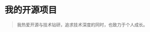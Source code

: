 # 我的开源项目

> 我热爱开源与技术钻研，追求技术深度的同时，也致力于个人成长。


<OpenSource />

<!-- 
### 热区图片插件

```bash
npm i img-hotspot
```
[去看示例](https://codesandbox.io/p/sandbox/image-hotspot-tu-pian-re-qu-lkczjc) [去看文档](https://www.npmjs.com/package/img-hotspot)

**是否有重构计划：**❌


### 常用工具库

```bash
npm i rutilsjs
```
[去看文档](https://shufei021.github.io/rutils/)

**是否有重构计划：** ✅ 

### 日期工具库

```bash
npm i rdatejs
```
[去看文档](https://shufei021.github.io/rdate/)

**是否有重构计划：** ❌  建议项目使用dayjs替换



### 移动端无限弹出层插件

> 这是基于Vue2.0的物理返回组件。在移动终端上编写H5页面时，您通常只想在当前页面上打开一个弹出层。如果不想操作，请单击左上角的物理返回按钮返回当前页面。始终在当前页面上，这样做的好处是保持数据状态不变

```bash
npm i vue-popup-layer
```
[去看文档](https://www.npmjs.com/package/vue-popup-layer) [去看示例](https://codesandbox.io/p/sandbox/blissful-microservice-0q3mo)

**是否有重构计划：**✅  -->



<!-- import updater from 'electron-updater' // ✅ ❌ ReferenceError: -->